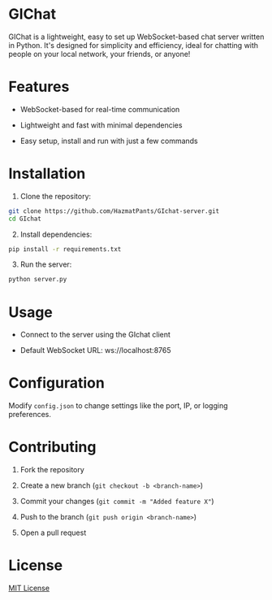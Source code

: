 # GIChat

GIChat is a lightweight, easy to set up WebSocket-based chat server written in Python. It's designed for simplicity and efficiency, ideal for chatting with people on your local network, your friends, or anyone!

# Features

- WebSocket-based for real-time communication

- Lightweight and fast with minimal dependencies

- Easy setup, install and run with just a few commands

# Installation

1. Clone the repository:

```sh
git clone https://github.com/HazmatPants/GIchat-server.git
cd GIchat
```

2. Install dependencies:

```sh
pip install -r requirements.txt
```

3. Run the server:

```sh
python server.py
```

# Usage

- Connect to the server using the GIchat client

- Default WebSocket URL: ws://localhost:8765

# Configuration

Modify `config.json` to change settings like the port, IP, or logging preferences.

# Contributing

1. Fork the repository

2. Create a new branch (`git checkout -b <branch-name>`)

3. Commit your changes (`git commit -m "Added feature X"`)

4. Push to the branch (`git push origin <branch-name>`)

5. Open a pull request

# License

[MIT License](https://mit-license.org/)
